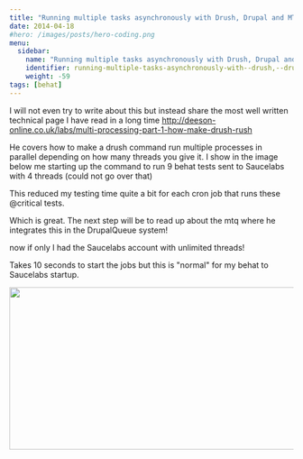 ```yaml
---
title: "Running multiple tasks asynchronously with Drush, Drupal and MT"
date: 2014-04-18
#hero: /images/posts/hero-coding.png
menu:
  sidebar:
    name: "Running multiple tasks asynchronously with Drush, Drupal and MT"
    identifier: running-multiple-tasks-asynchronously-with--drush,--drupal-and--m-t
    weight: -59
tags: [behat]
---
```


<p>I will not even try to write about this but instead share the most well written technical page I have read in a long time&nbsp;<a href="http://deeson-online.co.uk/labs/multi-processing-part-1-how-make-drush-rush" target="_blank">http://deeson-online.co.uk/labs/multi-processing-part-1-how-make-drush-rush</a></p>

<p>He covers how to make a drush command run multiple processes in parallel&nbsp;depending on how many threads you give it. I show in the image below me starting up the command to run 9 behat tests sent to Saucelabs with 4&nbsp;threads (could not go over that)</p>

<p>This reduced my testing time quite a bit for each cron job that runs these @critical tests.</p>

<p>Which is great. The next step will be to read up about the mtq where he integrates this in the DrupalQueue system!</p>

<p>now if only I had the Saucelabs account with unlimited threads!</p>

<p>Takes 10 seconds to start the jobs but this is &quot;normal&quot; for my behat to Saucelabs startup.</p>

<p><img alt="" src="https://dl.dropboxusercontent.com/u/54803135/mt_drush2.gif" style="width: 600px; height: 288px;" /></p>
